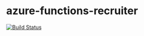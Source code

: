 # azure-functions-recruiter

[![Build Status](https://bpelikan.visualstudio.com/Recruiter-app-functions/_apis/build/status/Recruiter-app-functions-GenerateAppointmentReminderFunc-CI?branchName=master)](https://bpelikan.visualstudio.com/Recruiter-app-functions/_build/latest?definitionId=9?branchName=master)
